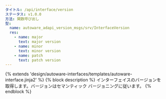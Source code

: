 ```yaml
---
タイトル: /api/interface/version
ステータス: v1.0.0
方法: 関数呼び出し
型:
  name: autoware_adapi_version_msgs/srv/InterfaceVersion
  res:
    - name: major
      text: major version
    - name: minor
      text: minor version
    - name: patch
      text: patch version
---
```


{% extends 'design/autoware-interfaces/templates/autoware-interface.jinja2' %}
{% block description %}
インターフェイスのバージョンを取得します。バージョンはセマンティック バージョニングに従います。
{% endblock %}
